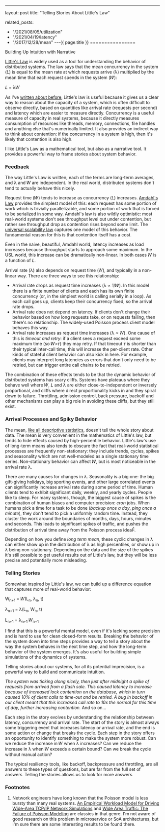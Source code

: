 ---
layout: post
title: "Telling Stories About Little's Law"



related_posts:
  - "/2021/08/05/utilization"
  - "/2021/04/19/latency"
  - "/2017/12/28/mean"
---{{ page.title }}
================

<p class="meta">Building Up Intuition with Narrative</p>

[Little's Law](https://en.wikipedia.org/wiki/Little's_law) is widely used as a tool for understanding the behavior of distributed systems. The law says that the mean concurrency in the system (𝐿) is equal to the mean rate at which requests arrive (λ) multiplied by the mean time that each request spends in the system (𝑊):

𝐿 = λ𝑊

As I've [written about before](//brooker.co.za/blog/2017/12/28/mean.html), Little's law is useful because it gives us a clear way to reason about the capacity of a system, which is often difficult to observe directly, based on quantities like arrival rate (requests per second) and latency which are easier to measure directly. Concurrency is a useful measure of capacity in real systems, because it directly measures consumption of resources like threads, memory, connections, file handles and anything else that's numerically limited. It also provides an indirect way to think about contention: if the concurrency in a system is high, then it's likely that contention is also high.

I like Little's Law as a mathematical tool, but also as a narrative tool. It provides a powerful way to frame stories about system behavior.

### Feedback
The way Little's Law is written, each of the terms are long-term averages, and λ and 𝑊 are independent. In the real world, distributed systems don't tend to actually behave this nicely.

Request time (𝑊) tends to increase as concurrency (𝐿) increases. [Amdahl's Law](https://en.wikipedia.org/wiki/Amdahl%27s_law) provides the simplest model of this: each request has some portion of work which is trivially parallelizable, and some portion of work that is forced to be serialized in some way. Amdahl's law is also wildly optimistic: most real-world systems don't see throughput level out under contention, but rather see throughput drop as contention rises beyond some limit. The [universal scalability law](http://www.perfdynamics.com/Manifesto/USLscalability.html) captures one model of this behavior. The fundamental reason for this is that contention itself has a cost.

Even in the naive, beautiful, Amdahl world, latency increases as load increases because throughput starts to approach some maximum. In the USL world, this increase can be dramatically non-linear. In both cases 𝑊 is a function of 𝐿.

Arrival rate (λ) also depends on request time (𝑊), and typically in a non-linear way. There are three ways to see this relationship:

- Arrival rate drops as request time increases (λ ∝ 1/𝑊). In this model there is a finite number of clients and each has its own finite concurrency (or, in the simplest world is calling serially in a loop). As each call goes up, clients keep their concurrency fixed, so the arrival rate drops.
- Arrival rate does not depend on latency. If clients don't change their behavior based on how long requests take, or on requests failing, then there's no relationship. The widely-used Poisson process client model behaves this way.
- Arrival rate increases as request time increases (λ ∝ 𝑊). One cause of this is *timeout and retry*: if a client sees a request exceed some maximum time (so 𝑊>𝜏) they may retry. If that timeout 𝜏 is shorter than their typical inter-call time, this will increase the per-client rate. Other kinds of stateful client behavior can also kick in here. For example, clients may interpret long latencies as errors that don't only need to be retried, but can trigger entire call chains to be retried.

The combination of these effects tends to be that the dynamic behavior of distributed systems has scary cliffs. Systems have plateaus where they behave well where 𝑊, 𝐿 and λ are either close-to-independent or inversely proportional, and cliffs where direct proportionality kicks in and they spiral down to failure. Throttling, admission control, back pressure, backoff and other mechanisms can play a big role in avoiding these cliffs, but they still exist.

### Arrival Processes and Spiky Behavior
The mean, [like all descriptive statistics](//brooker.co.za/blog/2017/12/28/mean.html), doesn't tell the whole story about data. The mean is very convenient in the mathematics of Little's law, but tends to hide effects caused by high-percentile behavior. Little's law's use of long-term means also tends to obscure the fact that real-world statistical processes are frequently non-stationary: they include trends, cycles, spikes and seasonality which are not well-modeled as a single stationary time series. Non-stationary behavior can affect 𝑊, but is most noticeable in the arrival rate λ.

There are many causes for changes in λ. Seasonality is a big one: the big gift-giving holidays, big sporting events, and other large correlated events can significantly increase arrival rate during some period of time. Human clients tend to exhibit significant daily, weekly, and yearly cycles. People like to sleep. For many systems, though, the biggest cause of spikes is the combination of human biases and computer precision: *cron* jobs. When humans pick a time for a task to be done (*backup once a day*, *ping once a minute*), they don't tend to pick a uniformly random time. Instead, they cluster the work around the boundaries of months, days, hours, minutes and seconds. This leads to significant spikes of traffic, and pushes the distribution of arrival time away from the Poisson process ideal<sup>[1](#foot1)</sup>.

Depending on how you define *long term mean*, these cyclic changes in λ can either show up in the distribution of λ as high percentiles, or show up in λ being non-stationary. Depending on the data and the size of the spikes it's still possible to get useful results out of Little's law, but they will be less precise and potentially more misleading.

### Telling Stories
Somewhat inspired by Little's law, we can build up a difference equation that captures more of real-world behavior:

W<sub>n+1</sub> = 𝑊(L<sub>n</sub>, λ<sub>n</sub>, t)

λ<sub>n+1</sub> = λ(L<sub>n</sub>, W<sub>n</sub>, t)

L<sub>n+1</sub> = λ<sub>n+1</sub> 𝑊<sub>n+1</sub>

I find that this is a powerful mental model, even if it's lacking some precision and is hard to use for clean closed-form results. Breaking the behavior of the system down into time steps provides a way to tell a story about the way the system behaves in the next time step, and how the long-term behavior of the system emerges. It's also useful for building simple simulations of the dynamics of systems.

Telling stories about our systems, for all its potential imprecision, is a powerful way to build and communicate intuition.

*The system was ticking along nicely, then just after midnight a spike of requests from arrived from a flash sale. This caused latency to increase because of increased lock contention on the database, which in turn caused 10% of client calls to time-out and be retried. A bug in backoff in our client meant that this increased call rate to 10x the normal for this time of day, further increasing contention.* And so on...

Each step in the story evolves by understanding the relationship between latency, concurrency and arrival rate. The start of the story is almost always some triggering event that increases latency or arrival rate, and the end is some action or change that breaks the cycle. Each step in the story offers an opportunity to identify something to make the system more robust. Can we reduce the increase in 𝑊 when λ increases? Can we reduce the increase in λ when 𝑊 exceeds a certain bound? Can we break the cycle without manual action?

The typical resiliency tools, like backoff, backpressure and throttling, are all answers to these types of questions, but are far from the full set of answers. Telling the stories allows us to look for more answers.

### Footnotes

 1. <a name="foot1"></a> Network engineers have long known that the Poisson model is less bursty than many real systems. [An Empirical Workload Model for Driving Wide-Area TCP/IP Network Simulations](https://pdfs.semanticscholar.org/3226/e025b4ab4afa664b2c9b0418227ee76ac13c.pdf) and [Wide Area Traffic: The Failure of Poisson Modeling](http://cs.uccs.edu/~cchow/pub/master/xhe/doc/p226-paxson-floyd.pdf) are classics in that genre. I'm not aware of good research on this problem in microservice or SoA architectures, but I'm sure there are some interesting results to be found there.